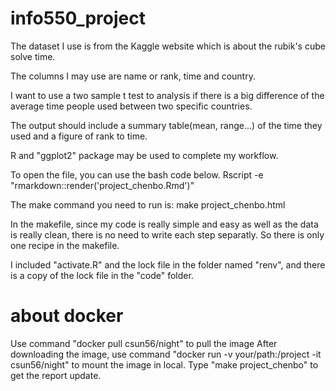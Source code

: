 # info550_project

The dataset I use is from the Kaggle website which is about the rubik's cube solve time. 

The columns I may use are name or rank, time and country. 

I want to use a two sample t test to analysis if there is a big difference of the average time people used between two specific countries. 

The output should include a summary table(mean, range...) of the time they used and a figure of rank to time. 

R and "ggplot2" package may be used to complete my workflow.

To open the file, you can use the bash code below.
Rscript -e "rmarkdown::render('project_chenbo.Rmd')"


The make command you need to run is: make project_chenbo.html

In the makefile, since my code is really simple and easy as well as the data is really clean, there is no need to write each step separatly. So there is only one recipe in the makefile.

I included "activate.R" and the lock file in the folder named "renv", and there is a copy of the lock file in the "code" folder. 


# about docker
Use command "docker pull csun56/night" to pull the image
After downloading the image, use command "docker run -v your/path:/project -it csun56/night" to mount the image in local.
Type "make project_chenbo" to get the report update.


